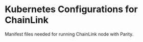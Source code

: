 # Kubernetes Configurations for ChainLink

Manifest files needed for running ChainLink node with Parity.
